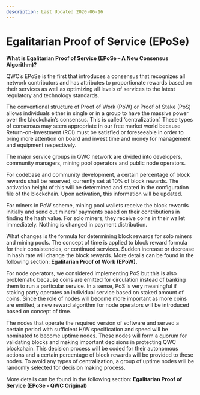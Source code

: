 ```yaml
---
description: Last Updated 2020-06-16
---
```


# Egalitarian Proof of Service \(EPoSe\)

**What is Egalitarian Proof of Service \(EPoSe – A New Consensus Algorithm\)?**

QWC’s EPoSe is the first that introduces a consensus that recognizes all network contributors and has attributes to proportionate rewards based on their services as well as optimizing all levels of services to the latest regulatory and technology standards.

The conventional structure of Proof of Work \(PoW\) or Proof of Stake \(PoS\) allows individuals either in single or in a group to have the massive power over the blockchain’s consensus. This is called ‘centralization’. These types of consensus may seem appropriate in our free market world because Return-on-Investment \(ROI\) must be satisfied or foreseeable in order to bring more attention on board and invest time and money for management and equipment respectively.

The major service groups in QWC network are divided into developers, community managers, mining pool operators and public node operators.

For codebase and community development, a certain percentage of block rewards shall be reserved, currently set at 10% of block rewards. The activation height of this will be determined and stated in the configuration file of the blockchain. Upon activation, this information will be updated.

For miners in PoW scheme, mining pool wallets receive the block rewards initially and send out miners’ payments based on their contributions in finding the hash value. For solo miners, they receive coins in their wallet immediately. Nothing is changed in payment distribution.

What changes is the formula for determining block rewards for solo miners and mining pools. The concept of time is applied to block reward formula for their consistencies, or continued services. Sudden increase or decrease in hash rate will change the block rewards. More details can be found in the following section: **Egalitarian Proof of Work \(EPoW\).**

For node operators, we considered implementing PoS but this is also problematic because coins are emitted for circulation instead of banking them to run a particular service. In a sense, PoS is very meaningful if staking party operates an individual service based on staked amount of coins. Since the role of nodes will become more important as more coins are emitted, a new reward algorithm for node operators will be introduced based on concept of time.

The nodes that operate the required version of software and served a certain period with sufficient H/W specification and speed will be nominated to become uptime nodes. These nodes will form a quorum for validating blocks and making important decisions in protecting QWC blockchain. This decision process will be coded for their autonomous actions and a certain percentage of block rewards will be provided to these nodes. To avoid any types of centralization, a group of uptime nodes will be randomly selected for decision making process.

More details can be found in the following section: **Egalitarian Proof of Service \(EPoSe - QWC Original\)**

